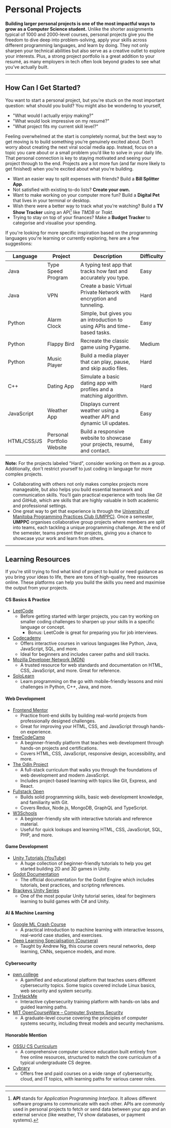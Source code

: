 # Personal Projects

**Building larger personal projects is one of the most impactful ways to grow as a Computer Science student.** Unlike the shorter assignments typical of 1000 and 2000-level courses, personal projects give you the freedom to dive deep into problem-solving, apply your skills across different programming languages, and learn by doing. They not only sharpen your technical abilities but also serve as a creative outlet to explore your interests. Plus, a strong project portfolio is a great addition to your resumé, as many employers in tech often look beyond grades to see what you’ve actually built.

- - -
## How Can I Get Started?

You want to start a personal project, but you're stuck on the most important question: what should you build? You might also be wondering to yourself, 
- "What would I actually enjoy making?" 
- "What would look impressive on my resumé?" 
- "What project fits my current skill level?"

Feeling overwhelmed at the start is completely normal, but the best way to get moving is to build something you’re genuinely excited about. Don’t worry about creating the next viral social media app. Instead, focus on a topic you care about or a small problem you’d like to solve in your daily life. That personal connection is key to staying motivated and seeing your project through to the end. Projects are a lot more fun (and far more likely to get finished) when you’re excited about what you’re building.

- Want an easier way to split expenses with friends? Build a **Bill Splitter App**.
- Not satisfied with existing to-do lists? **Create your own.**
- Want to make working on your computer more fun? Build a **Digital Pet** that lives in your terminal or desktop.
- Wish there were a better way to track what you’re watching? Build a **TV Show Tracker** using an API[^1] like *TMDB* or *Trakt*.
- Trying to stay on top of your finances? Make a **Budget Tracker** to categorise and visualise your spending.

If you're looking for more specific inspiration based on the programming languages you're learning or currently exploring, here are a few suggestions:



| Language    | Project                    | Description                                                                | Difficulty |
| ----------- | -------------------------- | -------------------------------------------------------------------------- | ---------- |
| Java        | Type Speed Program         | A typing test app that tracks how fast and accurately you type.            | Easy       |
| Java        | VPN                        | Create a basic Virtual Private Network with encryption and tunneling.      | Hard       |
| Python      | Alarm Clock                | Simple, but gives you an introduction to using APIs and time-based tasks.  | Easy       |
| Python      | Flappy Bird                | Recreate the classic game using Pygame.                                    | Medium     |
| Python      | Music Player               | Build a media player that can play, pause, and skip audio files.           | Hard       |
| C++         | Dating App                 | Simulate a basic dating app with profiles and a matching algorithm.        | Hard       |
| JavaScript  | Weather App                | Displays current weather using a weather API and dynamic UI updates.       | Easy       |
| HTML/CSS/JS | Personal Portfolio Website | Build a responsive website to showcase your projects, resumé, and contact. | Easy       |


**Note:** For the projects labeled "Hard", consider working on them as a group. Additionally, don't restrict yourself to just coding in language for more complex projects.
- Collaborating with others not only makes complex projects more manageable, but also helps you build essential teamwork and communication skills. You’ll gain practical experience with tools like _Git_ and _GitHub_, which are skills that are highly valuable in both academic and professional settings.
- One great way to get that experience is through the [University of Manitoba Programming Practices Club (UMPPC)](https://www.instagram.com/uofmppc/). Once a semester, **UMPPC** organises collaborative group projects where members are split into teams, each tackling a unique programming challenge. At the end of the semester, teams present their projects, giving you a chance to showcase your work and learn from others.
---
## Learning Resources

If you're still trying to find what kind of project to build or need guidance as you bring your ideas to life, there are tons of high-quality, free resources online. These platforms can help you build the skills you need and maximise the output from your projects.
#### CS Basics & Practice
- [LeetCode](https://leetcode.com/)  
	- Before getting started with larger projects, you can try working on smaller coding challenges to sharpen up your skills in a specific language or concept.
		- Bonus: LeetCode is great for preparing you for job interviews.
- [Codecademy](https://www.codecademy.com/)
    - Offers interactive courses in various languages like Python, Java, JavaScript, SQL, and more.
    - Ideal for beginners and includes career paths and skill tracks.
- [Mozilla Developer Network (MDN)](https://developer.mozilla.org/)
    - A trusted resource for web standards and documentation on HTML, CSS, JavaScript, and more. Great for reference.
- [SoloLearn](https://www.sololearn.com/)
    - Learn programming on the go with mobile-friendly lessons and mini challenges in Python, C++, Java, and more.
#### Web Development
- [Frontend Mentor](https://www.frontendmentor.io/)  
	- Practice front-end skills by building real-world projects from professionally designed challenges. 
	- Great for improving your HTML, CSS, and JavaScript through hands-on experience.
- [freeCodeCamp](https://www.freecodecamp.org/) 
	- A beginner-friendly platform that teaches web development through hands-on projects and certifications. 
	- Covers HTML, CSS, JavaScript, responsive design, accessibility, and more.
- [The Odin Project](https://www.theodinproject.com/) 
	- A full-stack curriculum that walks you through the foundations of web development and modern JavaScript.
	- Includes project-based learning with topics like Git, Express, and React.
- [Fullstack Open](https://fullstackopen.com/en/) 
	- Builds solid programming skills, basic web development knowledge, and familiarity with Git.
	- Covers Redux, Node.js, MongoDB, GraphQL and TypeScript.
- [W3Schools](https://www.w3schools.com/)  
    - A beginner-friendly site with interactive tutorials and reference material.
	- Useful for quick lookups and learning HTML, CSS, JavaScript, SQL, PHP, and more.

#### Game Development
- [Unity Tutorials (YouTube)](https://www.youtube.com/results?search_query=unity+beginner+tutorial)
	- A huge collection of beginner-friendly tutorials to help you get started building 2D and 3D games in Unity.
- [Godot Documentation](https://docs.godotengine.org/en/stable/)
	- The official documentation for the Godot Engine which includes tutorials, best practices, and scripting references.
- [Brackeys Unity Series](https://www.youtube.com/user/Brackeys)
	- One of the most popular Unity tutorial series, ideal for beginners learning to build games with C# and Unity.

#### AI & Machine Learning
- [Google ML Crash Course](https://developers.google.com/machine-learning/crash-course)
	- A practical introduction to machine learning with interactive lessons, real-world case studies, and exercises.
- [Deep Learning Specialisation (Coursera)](https://www.coursera.org/specializations/deep-learning)
	- Taught by Andrew Ng, this course covers neural networks, deep learning, CNNs, sequence models, and more.

#### Cybersecurity
- [pwn.college](https://pwn.college)
	- A gamified and educational platform that teaches users different cybersecurity topics. Some topics covered include Linux basics, web security and system security. 
- [TryHackMe](https://tryhackme.com/)
	- Interactive cybersecurity training platform with hands-on labs and guided learning paths.
- [MIT OpenCourseWare – Computer Systems Security](https://ocw.mit.edu/courses/electrical-engineering-and-computer-science/6-858-computer-systems-security-fall-2014/)
	- A graduate-level course covering the principles of computer systems security, including threat models and security mechanisms.

#### Honorable Mention
- [OSSU CS Curriculum](https://github.com/ossu/computer-science)
	- A comprehensive computer science education built entirely from free online resources, structured to match the core curriculum of a typical undergraduate CS degree.
- [Cybrary](https://www.cybrary.it/)
	- Offers free and paid courses on a wide range of cybersecurity, cloud, and IT topics, with learning paths for various career roles.
---
[^1]: **API** stands for *Application Programming Interface*. It allows different software programs to communicate with each other. APIs are commonly used in personal projects to fetch or send data between your app and an external service (like weather, TV show databases, or payment systems).
